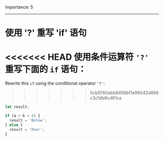 importance: 5

---

# 使用 '?' 重写 'if' 语句

<<<<<<< HEAD
使用条件运算符 `'?'` 重写下面的 `if` 语句：
=======
Rewrite this `if` using the conditional operator `'?'`:
>>>>>>> 5cb9760abb8499bf1e99042d866c3c1db8cd61ca

```js
let result;

if (a + b < 4) {
  result = 'Below';
} else {
  result = 'Over';
}
```
